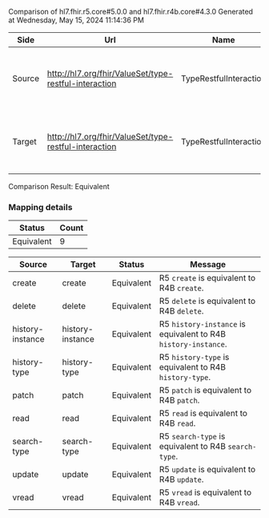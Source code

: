 Comparison of hl7.fhir.r5.core#5.0.0 and hl7.fhir.r4b.core#4.3.0
Generated at Wednesday, May 15, 2024 11:14:36 PM

| Side | Url | Name | Title | Description |
| --- | --- | --- | --- | --- |
| Source | http://hl7.org/fhir/ValueSet/type-restful-interaction | TypeRestfulInteraction | Type Restful Interaction | Operations supported by REST at the type or instance level. |
| Target | http://hl7.org/fhir/ValueSet/type-restful-interaction | TypeRestfulInteraction | TypeRestfulInteraction | Operations supported by REST at the type or instance level. |


Comparison Result: Equivalent


### Mapping details

| Status | Count |
| ------ | ----- |
Equivalent | 9 |


| Source | Target | Status | Message |
| ------ | ------ | ------ | ------- |
| create | create | Equivalent | R5 `create` is equivalent to R4B `create`. |
| delete | delete | Equivalent | R5 `delete` is equivalent to R4B `delete`. |
| history-instance | history-instance | Equivalent | R5 `history-instance` is equivalent to R4B `history-instance`. |
| history-type | history-type | Equivalent | R5 `history-type` is equivalent to R4B `history-type`. |
| patch | patch | Equivalent | R5 `patch` is equivalent to R4B `patch`. |
| read | read | Equivalent | R5 `read` is equivalent to R4B `read`. |
| search-type | search-type | Equivalent | R5 `search-type` is equivalent to R4B `search-type`. |
| update | update | Equivalent | R5 `update` is equivalent to R4B `update`. |
| vread | vread | Equivalent | R5 `vread` is equivalent to R4B `vread`. |

